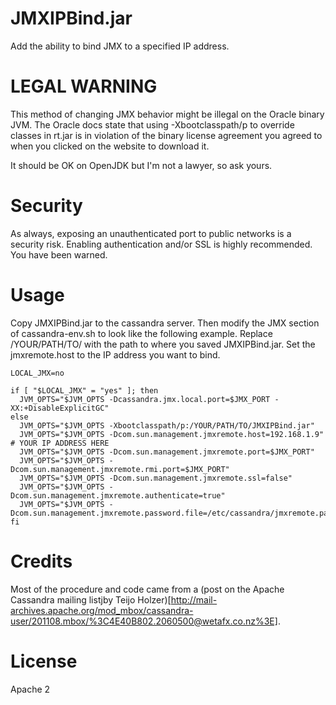 # JMXIPBind.jar

Add the ability to bind JMX to a specified IP address.

# LEGAL WARNING

This method of changing JMX behavior might be illegal on the Oracle binary JVM.
The Oracle docs state that using -Xbootclasspath/p to override classes in rt.jar
is in violation of the binary license agreement you agreed to when you clicked on
the website to download it.

It should be OK on OpenJDK but I'm not a lawyer, so ask yours.

# Security

As always, exposing an unauthenticated port to public networks is a security risk. Enabling
authentication and/or SSL is highly recommended. You have been warned.

# Usage

Copy JMXIPBind.jar to the cassandra server. Then modify the JMX section of cassandra-env.sh
to look like the following example. Replace /YOUR/PATH/TO/ with the path to where you
saved JMXIPBind.jar. Set the jmxremote.host to the IP address you want to bind.

```
LOCAL_JMX=no

if [ "$LOCAL_JMX" = "yes" ]; then
  JVM_OPTS="$JVM_OPTS -Dcassandra.jmx.local.port=$JMX_PORT -XX:+DisableExplicitGC"
else
  JVM_OPTS="$JVM_OPTS -Xbootclasspath/p:/YOUR/PATH/TO/JMXIPBind.jar"
  JVM_OPTS="$JVM_OPTS -Dcom.sun.management.jmxremote.host=192.168.1.9" # YOUR IP ADDRESS HERE
  JVM_OPTS="$JVM_OPTS -Dcom.sun.management.jmxremote.port=$JMX_PORT"
  JVM_OPTS="$JVM_OPTS -Dcom.sun.management.jmxremote.rmi.port=$JMX_PORT"
  JVM_OPTS="$JVM_OPTS -Dcom.sun.management.jmxremote.ssl=false"
  JVM_OPTS="$JVM_OPTS -Dcom.sun.management.jmxremote.authenticate=true"
  JVM_OPTS="$JVM_OPTS -Dcom.sun.management.jmxremote.password.file=/etc/cassandra/jmxremote.password"
fi

```

# Credits

Most of the procedure and code came from a
(post on the Apache Cassandra mailing listjby Teijo Holzer)[http://mail-archives.apache.org/mod_mbox/cassandra-user/201108.mbox/%3C4E40B802.2060500@wetafx.co.nz%3E].


# License

Apache 2
